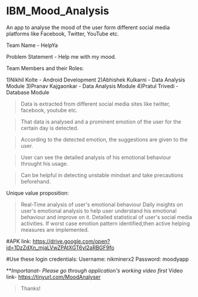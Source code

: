 # IBM_Mood_Analysis
An app to analyse the mood of the user form different social media platforms like Facebook, Twitter, YouTube etc.

Team Name - HelpYa

Problem Statement - Help me with my mood.

Team Members and their Roles:

1)Nikhil Kolte - Android Development
2)Abhishek Kulkarni - Data Analysis Module
3)Pranav Kajgaonkar - Data Analysis Module
4)Pratul Trivedi - Database Module

> Data is extracted from different social media sites like twitter, facebook, youtube etc.

> That data is analysed and a prominent emotion of the user for the certain day is detected.

> According to the detected emotion, the suggestions are given to the user.

> User can see the detailed analysis of his emotional behaviour throught his usage.

> Can be helpful in detecting unstable mindset and take precautions beforehand.

Unique value proposition:
> Real-Time analysis of user's emotional behaviour
> Daily insights on user's emotional analysis to help user understand his emotional behaviour and improve on it.
> Detailed statistical of user's social media activities.
> If worst case emotion pattern identified,then active helping measures are implemented. 

#APK link: 
https://drive.google.com/open?id=1DzZdXn_mjaLVwZPAtXGT6yl2aRBGF9fo

#Use these login credentials:
Username: nikminerx2
Password: moodyapp

***Importanat- Please go through application's working video first*
Video link- https://tinyurl.com/MoodAnalyser

> Thanks!
